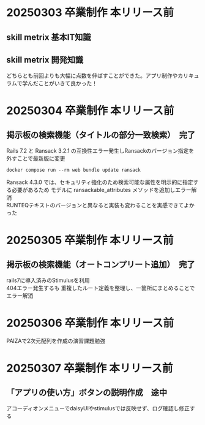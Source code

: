 # 20250303 卒業制作 本リリース前<br>
## skill metrix 基本IT知識<br>
## skill metrix 開発知識<br>
どちらとも前回よりも大幅に点数を伸ばすことができた。アプリ制作やカリキュラムで学んだことがいきて良かった！<br>

# 20250304 卒業制作 本リリース前<br>
## 掲示板の検索機能（タイトルの部分一致検索）　完了<br>
Rails 7.2 と Ransack 3.2.1 の互換性エラー発生しRansackのバージョン指定を外すことで最新版に変更<br>
```
docker compose run --rm web bundle update ransack
```

Ransack 4.3.0 では、セキュリティ強化のため検索可能な属性を明示的に指定する必要があるため
モデルに ransackable_attributes メソッドを追加しエラー解消<br>
RUNTEQテキストのバージョンと異なると実装も変わることを実感できてよかった<br>

# 20250305 卒業制作 本リリース前<br>
## 掲示板の検索機能（オートコンプリート追加）　完了<br>
rails7に導入済みのStimulusを利用<br>
404エラー発生するも
重複したルート定義を整理し、一箇所にまとめることでエラー解消<br>

# 20250306 卒業制作 本リリース前<br>
PAIZAで2次元配列を作成の演習課題勉強<br>

# 20250307 卒業制作 本リリース前<br>
## 「アプリの使い方」ボタンの説明作成　途中<br>
アコーディオンメニューでdaisyUIやstimulusでは反映せず、ログ確認し修正する<br>
